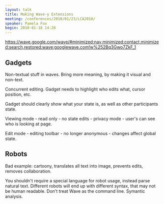 ```yaml
---
layout: talk
title: Making Wave-y Extensions
meeting: /conferences/2010/01/23/LCA2010/
speaker: Pamela Fox
begin: 2010-01-18 14:20
---
```

<https://wave.google.com/wave/#minimized:nav,minimized:contact,minimized:search,restored:wave:googlewave.com!w%252Bq3Gwo7ZkF_1>

## Gadgets

Non-textual stuff in waves. Bring more meaning, by making it visual and non-text.

Concurrent editing. Gadget needs to highlight who edits what, cursor position,
etc.

Gadget should clearly show what your state is, as well as other participants
state.

Viewing mode - read only - no state edits - privacy mode - user's can see who
is looking at page.

Edit mode - editing toolbar - no longer anonymous - changes affect global
state.

## Robots

Bad example: cartoony, translates all text into image, prevents edits, removes
collaboration.

You shouldn't require a special language for robot usage, instead parse natural
text. Different robots will end up with different syntax, that may not be human
readable. Don't treat Wave as the command line. Symantic analysis.
